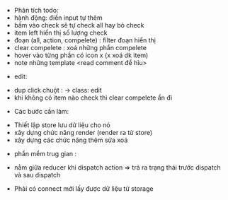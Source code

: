 - Phân tích todo:
- hành động: điền input tự thêm
- bấm vào check sẽ tự check all hay bỏ check
- item left hiển thị số lượng check
- đoạn (all, action, compelete) : filter đoạn hiển thị 
- clear compelete : xoá những phần compelete
- hover vào từng phần có icon x (x xoá dk item)
- note những template <read comment để hỉu>
+ edit:
- dup click chuột : -> class: edit 
- khi không có item nào check thì clear compelete ẩn đi 

+ Các bước cần làm:
- Thiết lập store lưu dữ liệu cho nó
- xây dựng chức năng render (render ra từ store)
- xây dựng các chức năng thêm sửa xoá


+ phần mềm trug gian :
- nằm giữa reducer khi dispatch action => trả ra trạng thái trước dispatch và sau dispatch


- Phải có connect mới lấy được dữ liệu từ storage